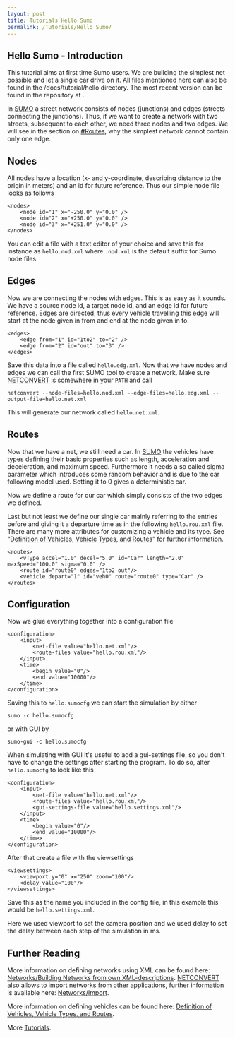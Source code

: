 ```yaml
---
layout: post
title: Tutorials Hello Sumo
permalink: /Tutorials/Hello_Sumo/
---
```


Hello Sumo - Introduction
-------------------------

This tutorial aims at first time Sumo users. We are building the simplest net possible and let a single car drive on it. All files mentioned here can also be found in the /docs/tutorial/hello directory. The most recent version can be found in the repository at .

In [SUMO](/SUMO "wikilink") a street network consists of nodes (junctions) and edges (streets connecting the junctions). Thus, if we want to create a network with two streets, subsequent to each other, we need three nodes and two edges. We will see in the section on [\#Routes](/#Routes "wikilink"), why the simplest network cannot contain only one edge.

Nodes
-----

All nodes have a location (x- and y-coordinate, describing distance to the origin in meters) and an id for future reference. Thus our simple node file looks as follows

    <nodes>
        <node id="1" x="-250.0" y="0.0" />
        <node id="2" x="+250.0" y="0.0" />
        <node id="3" x="+251.0" y="0.0" />
    </nodes>

You can edit a file with a text editor of your choice and save this for instance as `hello.nod.xml` where `.nod.xml` is the default suffix for Sumo node files.

Edges
-----

Now we are connecting the nodes with edges. This is as easy as it sounds. We have a source node id, a target node id, and an edge id for future reference. Edges are directed, thus every vehicle travelling this edge will start at the node given in <span class="inlxml">from</span> and end at the node given in <span class="inlxml">to</span>.

    <edges>
        <edge from="1" id="1to2" to="2" />
        <edge from="2" id="out" to="3" />
    </edges>

Save this data into a file called `hello.edg.xml`. Now that we have nodes and edges we can call the first SUMO tool to create a network. Make sure [NETCONVERT](/NETCONVERT "wikilink") is somewhere in your `PATH` and call

`netconvert --node-files=hello.nod.xml --edge-files=hello.edg.xml --output-file=hello.net.xml`

This will generate our network called `hello.net.xml`.

Routes
------

Now that we have a net, we still need a car. In [SUMO](/SUMO "wikilink") the vehicles have types defining their basic properties such as length, acceleration and deceleration, and maximum speed. Furthermore it needs a so called sigma parameter which introduces some random behavior and is due to the car following model used. Setting it to 0 gives a deterministic car.

Now we define a route for our car which simply consists of the two edges we defined.

Last but not least we define our single car mainly referring to the entries before and giving it a departure time as in the following `hello.rou.xml` file. There are many more attributes for customizing a vehicle and its type. See “[Definition of Vehicles, Vehicle Types, and Routes](/Definition_of_Vehicles,_Vehicle_Types,_and_Routes "wikilink")” for further information.

    <routes>
        <vType accel="1.0" decel="5.0" id="Car" length="2.0" maxSpeed="100.0" sigma="0.0" />
        <route id="route0" edges="1to2 out"/>
        <vehicle depart="1" id="veh0" route="route0" type="Car" />
    </routes>

Configuration
-------------

Now we glue everything together into a configuration file

    <configuration>
        <input>
            <net-file value="hello.net.xml"/>
            <route-files value="hello.rou.xml"/>
        </input>
        <time>
            <begin value="0"/>
            <end value="10000"/>
        </time>
    </configuration>

Saving this to `hello.sumocfg` we can start the simulation by either

`sumo -c hello.sumocfg`

or with GUI by

`sumo-gui -c hello.sumocfg`

When simulating with GUI it's useful to add a gui-settings file, so you don't have to change the settings after starting the program. To do so, alter `hello.sumocfg` to look like this

    <configuration>
        <input>
            <net-file value="hello.net.xml"/>
            <route-files value="hello.rou.xml"/>
            <gui-settings-file value="hello.settings.xml"/>
        </input>
        <time>
            <begin value="0"/>
            <end value="10000"/>
        </time>
    </configuration>

After that create a file with the viewsettings

    <viewsettings>
        <viewport y="0" x="250" zoom="100"/>
        <delay value="100"/>
    </viewsettings>

Save this as the name you included in the config file, in this example this would be `hello.settings.xml`.

Here we used viewport to set the camera position and we used delay to set the delay between each step of the simulation in ms.

Further Reading
---------------

More information on defining networks using XML can be found here: [Networks/Building Networks from own XML-descriptions](/Networks/Building_Networks_from_own_XML-descriptions "wikilink"). [NETCONVERT](/NETCONVERT "wikilink") also allows to import networks from other applications, further information is available here: [Networks/Import](/Networks/Import "wikilink").

More information on defining vehicles can be found here: [Definition of Vehicles, Vehicle Types, and Routes](/Definition_of_Vehicles,_Vehicle_Types,_and_Routes "wikilink").

More [Tutorials](/Tutorials "wikilink").